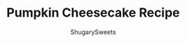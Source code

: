 ---
layout: ../../layouts/MarkdownPostLayout.astro
title: Pumpkin Cheesecake Recipe
author: ShugarySweets
pubDate: 2022-07-10
description: "Can&#x27;t decide pumpkin pie and cheesecake? This Pumpkin Pie Cheesecake is the best of both! Creamy cheesecake with swirls of pumpkin pie filling!"
image_url: https://www.shugarysweets.com/wp-content/uploads/2019/10/pumpkin-pie-cheesecake-facebook.jpg
tags: ["Pies and Tarts","American"]
calories: 280
protein: 6
carbohydrates: 36
fats: 13
fiber: 1
ingredients: ["10 graham cracker","2 teaspoons cinnamon","2 Tablespoons granulated sugar","7 Tablespoons unsalted butter, melted","3 packages (8 ounce each) cream cheese, softened","1 cup granulated sugar","2 Tablespoons all-purpose flour","3 large eggs, room temperature","2 large egg yolks, room temperature","1 Tablespoon vanilla extract","2/3 cup pure pumpkin puree","1/4 cup light brown sugar, packed","1 Tablespoon pumpkin pie spice","1 teaspoon cinnamon","whipped cream, optional"]
serves: 12
time: "6 hours 45 minutes"
prepTime: "20 minutes"
instructions: ["Preheat the oven to 325 degrees F. Add a large roasting pan with several inches of water onto the lowest rack of the oven. Grease the bottom and sides of a 9-inch springform pan with shortening or butter. Set aside.","Start by making the crust. Add the graham crackers, sugar, and cinnamon to a food processor, and run at high speed until the graham crackers are fine crumbs.","Gradually pour in the melted butter while the food processor is running at low speed until well-mixed.","Pour the crumb mixture into the springform pan, and press them firmly into the base and slightly up the sides. Bake in the oven for 15 minutes.","While the crust is baking, make the cheesecake filling. In a large bowl, use an electric hand mixer and beat together the cream cheese, sugar, and flour until smooth. ","Pour in the eggs and egg yolks, one at a time, and beat until they are just mixed. Add the vanilla extract in with the last egg, and set aside.","Now make the pumpkin layer. Whisk the pumpkin puree, brown sugar, pumpkin pie spice, and cinnamon in a medium bowl.","Pour about a third of the cheesecake filling into the pumpkin filling and whisk until just combined.","Pour the remaining cheesecake mixture into the springform pan, and smooth it out to the edges.","Pour the pumpkin mixture over the cheesecake layer, and spread evenly over the top.","Put the springform pan into the oven, on the rack just above the pan of water (not into the pan of water).","Bake for 1 hour and 10 minutes in the preheated oven. Turn off the oven, but keep the cheesecake in there for another hour. Do not open the oven door. You want to keep the heat trapped in there.","Take the cheesecake out of the oven and rest on a cooling rack for at least 30 minutes.","Cover the cheesecake with foil or plastic wrap, and put it in the refrigerator for 4 hours or until the cake is firm. Overnight is best.","When ready to serve, run a knife around the edge of the springform pan. Release the latch and remove the outer ring. Serve chilled with whipped cream."]
nutrition: ["280 calories","36 grams carbohydrates","118 milligrams cholesterol","13 grams fat","1 grams fiber","6 grams protein","7 grams saturated fat","137 milligrams sodium","26 grams sugar","0 grams trans fat","5 grams unsaturated fat"]
---